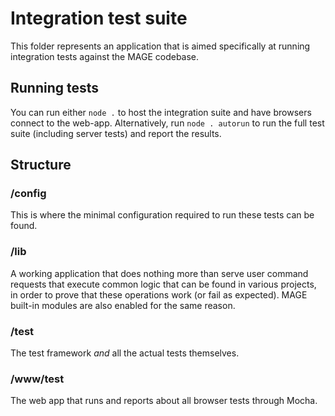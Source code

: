 # Integration test suite

This folder represents an application that is aimed specifically at running integration tests
against the MAGE codebase.

## Running tests

You can run either `node .` to host the integration suite and have browsers connect to the web-app.
Alternatively, run `node . autorun` to run the full test suite (including server tests) and report
the results.

## Structure

### /config

This is where the minimal configuration required to run these tests can be found.

### /lib

A working application that does nothing more than serve user command requests that execute common
logic that can be found in various projects, in order to prove that these operations work (or fail
as expected). MAGE built-in modules are also enabled for the same reason.

### /test

The test framework *and* all the actual tests themselves.

### /www/test

The web app that runs and reports about all browser tests through Mocha.
